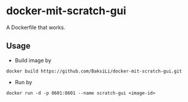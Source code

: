 # docker-mit-scratch-gui
A Dockerfile that works.

## Usage
- Build image by
```
docker build https://github.com/BaksiLi/docker-mit-scratch-gui.git
```

- Run by
```
docker run -d -p 8601:8601 --name scratch-gui <image-id>
```
